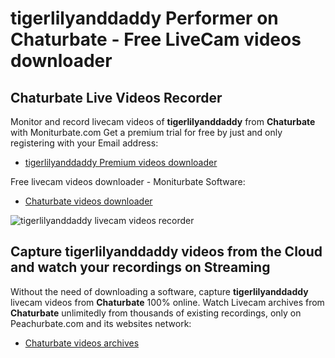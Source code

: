 # tigerlilyanddaddy Performer on Chaturbate - Free LiveCam videos downloader

## Chaturbate Live Videos Recorder

Monitor and record livecam videos of **tigerlilyanddaddy** from **Chaturbate** with Moniturbate.com
Get a premium trial for free by just and only registering with your Email address:
* [tigerlilyanddaddy Premium videos downloader](https://moniturbate.com/request-demo-licence-key.html)

Free livecam videos downloader - Moniturbate Software:
* [Chaturbate videos downloader](https://moniturbate.com/moniturbate-download-software.html)

![tigerlilyanddaddy livecam videos recorder](https://peachurnet.com/templates/moniturbate-software.png)


## Capture tigerlilyanddaddy videos from the Cloud and watch your recordings on Streaming

Without the need of downloading a software, capture **tigerlilyanddaddy** livecam videos from **Chaturbate** 100% online.
Watch Livecam archives from **Chaturbate** unlimitedly from thousands of existing recordings, only on Peachurbate.com and its websites network:
* [Chaturbate videos archives](https://peachurnet.com/)